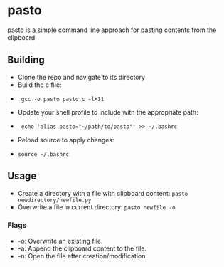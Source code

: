 # pasto
pasto is a simple command line approach for pasting contents from the clipboard 


## Building
* Clone the repo and navigate to its directory
* Build the c file:
*      gcc -o pasto pasto.c -lX11
* Update your shell profile to include with the appropriate path:
*      echo 'alias pasto="~/path/to/pasto"' >> ~/.bashrc
* Reload source to apply changes:
*     source ~/.bashrc


## Usage
* Create a directory with a file with clipboard content:
```pasto newdirectory/newfile.py```
* Overwrite a file in current directory:
```pasto newfile -o```


### Flags
* -o: Overwrite an existing file.  
* -a: Append the clipboard content to the file.
* -n: Open the file after creation/modification.
    
